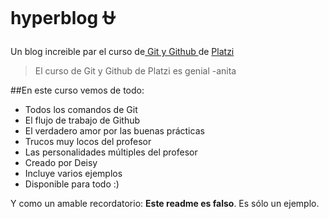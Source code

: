 # hyperblog :ophiuchus:
Un blog increible par el curso de[ Git y Github ](https://platzi.com/home " Git y Github ")de [Platzi](https://platzi.com/home "Platzi")

>El curso de Git y Github de Platzi es genial
> -anita

##En este curso vemos de todo:
* Todos los comandos de Git
* El flujo de trabajo de Github
* El verdadero amor por las buenas prácticas
* Trucos muy locos del profesor
* Las personalidades múltiples del profesor
* Creado por Deisy
* Incluye varios ejemplos
* Disponible para todo :) 

Y como un amable recordatorio: **Este readme es falso**. Es sólo un ejemplo. 
